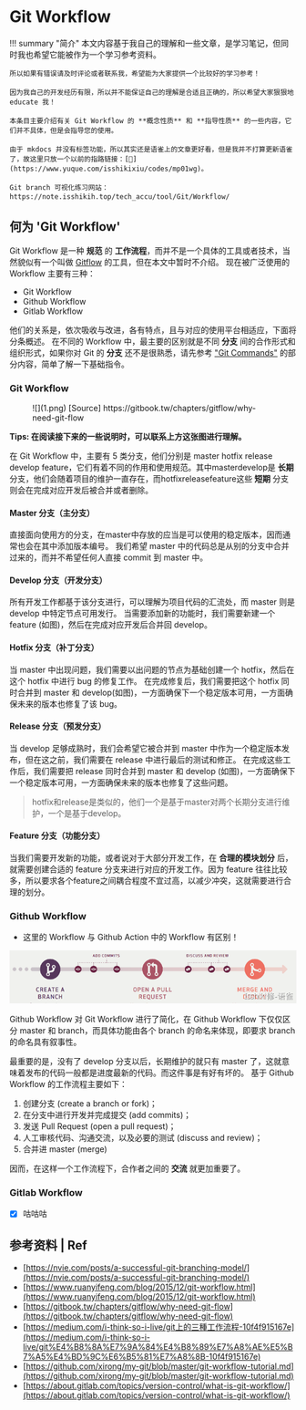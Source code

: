 # Git Workflow

!!! summary "简介"
    本文内容基于我自己的理解和一些文章，是学习笔记，但同时我也希望它能被作为一个学习参考资料。

    所以如果有错误请及时评论或者联系我，希望能为大家提供一个比较好的学习参考！
    
    因为我自己的开发经历有限，所以并不能保证自己的理解是合适且正确的，所以希望大家狠狠地 educate 我！
    
    本条目主要介绍有关 Git Workflow 的 **概念性质** 和 **指导性质** 的一些内容，它们并不具体，但是会指导您的使用。

    由于 mkdocs 并没有标签功能，所以其实还是语雀上的文章更好看，但是我并不打算更新语雀了，故这里只放一个以前的指路链接：[🔗](https://www.yuque.com/isshikixiu/codes/mp01wg)。

    Git branch 可视化练习网站：https://note.isshikih.top/tech_accu/tool/Git/Workflow/

## 何为 'Git Workflow'

Git Workflow 是一种 **规范** 的 **工作流程**，而并不是一个具体的工具或者技术，当然貌似有一个叫做 [Gitflow](https://www.atlassian.com/git/tutorials/comparing-workflows/gitflow-workflow) 的工具，但在本文中暂时不介绍。
现在被广泛使用的 Workflow 主要有三种：

- Git Workflow
- Github Workflow
- Gitlab Workflow

他们的关系是，依次吸收与改进，各有特点，且与对应的使用平台相适应，下面将分条概述。
在不同的 Workflow 中，最主要的区别就是不同 **分支** 间的合作形式和组织形式，如果你对 Git 的 **分支** 还不是很熟悉，请先参考 ["Git Commands"](../Commands/index.md) 的部分内容，简单了解一下基础指令。

### Git Workflow

<figure markdown>
![](1.png)
[Source] https://gitbook.tw/chapters/gitflow/why-need-git-flow
</figure>

**Tips: 在阅读接下来的一些说明时，可以联系上方这张图进行理解。**

在 Git Workflow 中，主要有 5 类分支，他们分别是 master hotfix release develop feature，它们有着不同的作用和使用规范。其中masterdevelop是 **长期** 分支，他们会随着项目的维护一直存在，而hotfixreleasefeature这些 **短期** 分支则会在完成对应开发后被合并或者删除。

#### Master 分支（主分支）

直接面向使用方的分支，在master中存放的应当是可以使用的稳定版本，因而通常也会在其中添加版本编号。
我们希望 master 中的代码总是从别的分支中合并过来的，而并不希望任何人直接 commit 到 master 中。

#### Develop 分支（开发分支）

所有开发工作都基于该分支进行，可以理解为项目代码的汇流处，而 master 则是 develop 中特定节点可用发行。
当需要添加新的功能时，我们需要新建一个 feature (如图)，然后在完成对应开发后合并回 develop。

#### Hotfix 分支（补丁分支）

当 master 中出现问题，我们需要以出问题的节点为基础创建一个 hotfix，然后在这个 hotfix 中进行 bug 的修复工作。
在完成修复后，我们需要把这个 hotfix 同时合并到 master 和 develop(如图)，一方面确保下一个稳定版本可用，一方面确保未来的版本也修复了该 bug。

#### Release 分支（预发分支）

当 develop 足够成熟时，我们会希望它被合并到 master 中作为一个稳定版本发布，但在这之前，我们需要在 release 中进行最后的测试和修正。
在完成这些工作后，我们需要把 release 同时合并到 master 和 develop (如图)，一方面确保下一个稳定版本可用，一方面确保未来的版本也修复了这些问题。

> hotfix和release是类似的，他们一个是基于master对两个长期分支进行维护，一个是基于develop。

#### Feature 分支（功能分支）

当我们需要开发新的功能，或者说对于大部分开发工作，在 **合理的模块划分** 后，就需要创建合适的 feature 分支来进行对应的开发工作。因为 feature 往往比较多，所以要求各个feature之间耦合程度不宜过高，以减少冲突，这就需要进行合理的划分。

### Github Workflow

- 这里的 Workflow 与 Github Action 中的 Workflow 有区别！

![](2.png)

Github Workflow 对 Git Workflow 进行了简化，在 Github Workflow 下仅仅区分 master 和 branch，而具体功能由各个 branch 的命名来体现，即要求 branch 的命名具有叙事性。

最重要的是，没有了 develop 分支以后，长期维护的就只有 master 了，这就意味着发布的代码一般都是进度最新的代码。而这件事是有好有坏的。
基于 Github Workflow 的工作流程主要如下：

1. 创建分支 (create a branch or fork)；
2. 在分支中进行开发并完成提交 (add commits)；
3. 发送 Pull Request (open a pull request)；
4. 人工审核代码、沟通交流，以及必要的测试 (discuss and review)；
5. 合并进 master (merge)

因而，在这样一个工作流程下，合作者之间的 **交流** 就更加重要了。

### Gitlab Workflow

- [x] 咕咕咕

## 参考资料 | Ref

- [https://nvie.com/posts/a-successful-git-branching-model/](https://nvie.com/posts/a-successful-git-branching-model/)
- [https://www.ruanyifeng.com/blog/2015/12/git-workflow.html](https://www.ruanyifeng.com/blog/2015/12/git-workflow.html)
- [https://gitbook.tw/chapters/gitflow/why-need-git-flow](https://gitbook.tw/chapters/gitflow/why-need-git-flow)
- [https://medium.com/i-think-so-i-live/git上的三種工作流程-10f4f915167e](https://medium.com/i-think-so-i-live/git%E4%B8%8A%E7%9A%84%E4%B8%89%E7%A8%AE%E5%B7%A5%E4%BD%9C%E6%B5%81%E7%A8%8B-10f4f915167e)
- [https://github.com/xirong/my-git/blob/master/git-workflow-tutorial.md](https://github.com/xirong/my-git/blob/master/git-workflow-tutorial.md)
- [https://about.gitlab.com/topics/version-control/what-is-git-workflow/](https://about.gitlab.com/topics/version-control/what-is-git-workflow/)